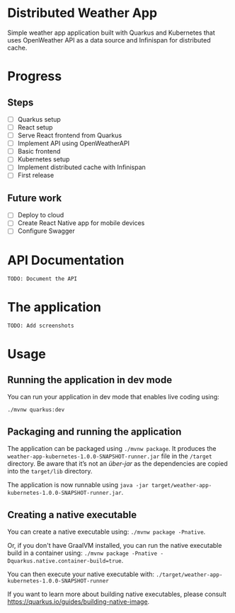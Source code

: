 # Distributed Weather App

Simple weather app application built with Quarkus and Kubernetes that uses OpenWeather API
as a data source and Infinispan for distributed cache.


# Progress
## Steps
- [ ] Quarkus setup
- [ ] React setup
- [ ] Serve React frontend from Quarkus
- [ ] Implement API using OpenWeatherAPI
- [ ] Basic frontend
- [ ] Kubernetes setup
- [ ] Implement distributed cache with Infinispan
- [ ] First release

## Future work
- [ ] Deploy to cloud
- [ ] Create React Native app for mobile devices
- [ ] Configure Swagger

# API Documentation

    TODO: Document the API

# The application

    TODO: Add screenshots

# Usage
## Running the application in dev mode

You can run your application in dev mode that enables live coding using:
```
./mvnw quarkus:dev
```

## Packaging and running the application

The application can be packaged using `./mvnw package`.
It produces the `weather-app-kubernetes-1.0.0-SNAPSHOT-runner.jar` file in the `/target` directory.
Be aware that it’s not an _über-jar_ as the dependencies are copied into the `target/lib` directory.

The application is now runnable using `java -jar target/weather-app-kubernetes-1.0.0-SNAPSHOT-runner.jar`.

## Creating a native executable

You can create a native executable using: `./mvnw package -Pnative`.

Or, if you don't have GraalVM installed, you can run the native executable build in a container using: `./mvnw package -Pnative -Dquarkus.native.container-build=true`.

You can then execute your native executable with: `./target/weather-app-kubernetes-1.0.0-SNAPSHOT-runner`

If you want to learn more about building native executables, please consult https://quarkus.io/guides/building-native-image.
